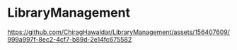 # LibraryManagement




https://github.com/ChiragHawaldar/LibraryManagement/assets/156407609/999a997f-8ec2-4cf7-b89d-2e14fc675582


